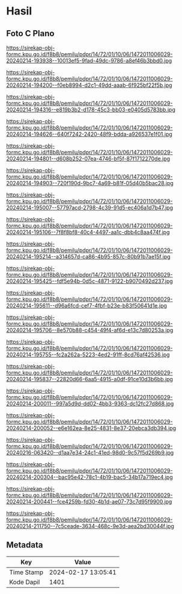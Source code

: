 # Hasil

## Foto C Plano

https://sirekap-obj-formc.kpu.go.id/f8b8/pemilu/pdpr/14/72/01/10/06/1472011006029-20240214-193938--10013ef5-9fad-49dc-9786-a8ef46b3bbd0.jpg

https://sirekap-obj-formc.kpu.go.id/f8b8/pemilu/pdpr/14/72/01/10/06/1472011006029-20240214-194200--f0eb8994-d2c1-49dd-aaab-6f925bf22f5b.jpg

https://sirekap-obj-formc.kpu.go.id/f8b8/pemilu/pdpr/14/72/01/10/06/1472011006029-20240214-194316--e819b3b2-d178-45c3-bb03-e0405d5783bb.jpg

https://sirekap-obj-formc.kpu.go.id/f8b8/pemilu/pdpr/14/72/01/10/06/1472011006029-20240214-194626--640f7242-2420-48f9-bdda-a926537e1f01.jpg

https://sirekap-obj-formc.kpu.go.id/f8b8/pemilu/pdpr/14/72/01/10/06/1472011006029-20240214-194801--d608b252-07ea-4746-bf5f-87f1712270de.jpg

https://sirekap-obj-formc.kpu.go.id/f8b8/pemilu/pdpr/14/72/01/10/06/1472011006029-20240214-194903--720f190d-9bc7-4a69-b81f-05d40b5bac28.jpg

https://sirekap-obj-formc.kpu.go.id/f8b8/pemilu/pdpr/14/72/01/10/06/1472011006029-20240214-195007--57797acd-2798-4c39-91d5-ec406a1d7b47.jpg

https://sirekap-obj-formc.kpu.go.id/f8b8/pemilu/pdpr/14/72/01/10/06/1472011006029-20240214-195106--7f8f8bf8-40c4-4497-aa1c-dbb4c8aa474f.jpg

https://sirekap-obj-formc.kpu.go.id/f8b8/pemilu/pdpr/14/72/01/10/06/1472011006029-20240214-195214--a314657d-ca86-4b95-857c-80b91b7ae15f.jpg

https://sirekap-obj-formc.kpu.go.id/f8b8/pemilu/pdpr/14/72/01/10/06/1472011006029-20240214-195425--fdf5e94b-0d5c-4871-9122-b9070492d237.jpg

https://sirekap-obj-formc.kpu.go.id/f8b8/pemilu/pdpr/14/72/01/10/06/1472011006029-20240214-195611--d96a6fcd-cef7-4fbf-b23e-b83f50641d1e.jpg

https://sirekap-obj-formc.kpu.go.id/f8b8/pemilu/pdpr/14/72/01/10/06/1472011006029-20240214-195706--8e570b88-c454-49f4-af6d-e13c7d80253a.jpg

https://sirekap-obj-formc.kpu.go.id/f8b8/pemilu/pdpr/14/72/01/10/06/1472011006029-20240214-195755--fc2a262a-5223-4ed2-91ff-8cd76af42536.jpg

https://sirekap-obj-formc.kpu.go.id/f8b8/pemilu/pdpr/14/72/01/10/06/1472011006029-20240214-195837--22820d66-6aa5-4915-a0df-91ce10d3b6bb.jpg

https://sirekap-obj-formc.kpu.go.id/f8b8/pemilu/pdpr/14/72/01/10/06/1472011006029-20240214-200011--997a5d9d-dd02-4bb3-9363-dc12fc27d868.jpg

https://sirekap-obj-formc.kpu.go.id/f8b8/pemilu/pdpr/14/72/01/10/06/1472011006029-20240214-200052--e6e162ea-8e25-4831-8e37-20ebca3db394.jpg

https://sirekap-obj-formc.kpu.go.id/f8b8/pemilu/pdpr/14/72/01/10/06/1472011006029-20240216-063420--d1aa7e34-24c1-41ed-98d0-9c57f5d269b9.jpg

https://sirekap-obj-formc.kpu.go.id/f8b8/pemilu/pdpr/14/72/01/10/06/1472011006029-20240214-200304--bac95e42-78c1-4b19-bac5-34b17a719ec4.jpg

https://sirekap-obj-formc.kpu.go.id/f8b8/pemilu/pdpr/14/72/01/10/06/1472011006029-20240214-200441--fce4259b-fd30-4b1d-ae07-73c7d95f9900.jpg

https://sirekap-obj-formc.kpu.go.id/f8b8/pemilu/pdpr/14/72/01/10/06/1472011006029-20240214-211750--7c5ceade-3634-468c-9e3d-aea2bd30044f.jpg


## Metadata

| Key        | Value               |
| ---------- | ------------------- |
| Time Stamp | 2024-02-17 13:05:41 |
| Kode Dapil | 1401                |



